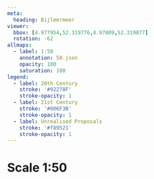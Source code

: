```yaml
---
meta:
  heading: Bijlmermeer
viewer:
  bbox: [4.977954,52.319776,4.97809,52.319877]
  rotation: -62
allmaps:
  - label: 1:50
    annotation: 50.json
    opacity: 100
    saturation: 100
legend:
  - label: 20th Century
    stroke: '#92278F'
    stroke-opacity: 1
  - label: 21st Century
    stroke: '#006F3B'
    stroke-opacity: 1
  - label: Unrealised Proposals
    stroke: '#f89521'
    stroke-opacity: 1
---
```

# Scale 1:50
